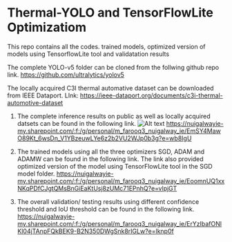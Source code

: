 # Thermal-YOLO and TensorFlowLite Optimizatiom
This repo contains all the codes. trained models, optimized version of models using TensorflowLite tool and validatation results

The complete YOLO-v5 folder can be cloned from the follwing github repo link.
https://github.com/ultralytics/yolov5 

The locally acquired C3I thermal automative dataset can be downloaded from IEEE Dataport.
LInk: https://ieee-dataport.org/documents/c3i-thermal-automotive-dataset

1. The complete inference results on public as well as locally acquired datsets can be found in the following link.
![Alt text](relative/images/inference-results.png?raw=true "Title")
https://nuigalwayie-my.sharepoint.com/:f:/g/personal/m_farooq3_nuigalway_ie/EmSY4MawO89Kt_6wsDn_V1YBzeuwLYe6z2b2VU2WJp0b3g?e=wb8IgU 

2. The trained models using all the three optimizers SGD, ADAM and ADAMW can be found in the following link. The link also provided optimized version of the model using TensorFlowLite tool in the SGD model folder.
https://nuigalwayie-my.sharepoint.com/:f:/g/personal/m_farooq3_nuigalway_ie/EoomnUQ1xxNKqPDfCJgtQMsBnGiEaKtUsj8zUMc71EPnhQ?e=vlpjGT 

3. The overall validation/ testing results using different confidence threshold and IoU threshold can be found in the following link.
https://nuigalwayie-my.sharepoint.com/:f:/g/personal/m_farooq3_nuigalway_ie/ErYzIbafONlKl04jTAnpFQkBEK9-B2N350DWgSnk8rIGLw?e=lknp0f
